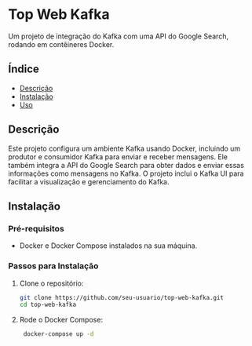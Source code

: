# Top Web Kafka

Um projeto de integração do Kafka com uma API do Google Search, rodando em contêineres Docker.

## Índice

- [Descrição](#descrição)
- [Instalação](#instalação)
- [Uso](#uso)


## Descrição

Este projeto configura um ambiente Kafka usando Docker, incluindo um produtor e consumidor Kafka para enviar e receber mensagens. Ele também integra a API do Google Search para obter dados e enviar essas informações como mensagens no Kafka. O projeto inclui o Kafka UI para facilitar a visualização e gerenciamento do Kafka.

## Instalação

### Pré-requisitos

- Docker e Docker Compose instalados na sua máquina.

### Passos para Instalação

1. Clone o repositório:

   ```bash
   git clone https://github.com/seu-usuario/top-web-kafka.git
   cd top-web-kafka

2. Rode o Docker Compose:

   ```bash
    docker-compose up -d
